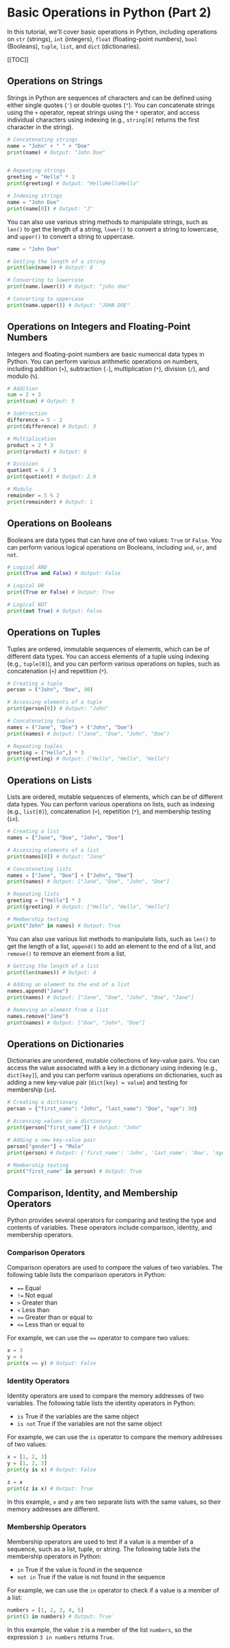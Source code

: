 # Basic Operations in Python (Part 2)

In this tutorial, we'll cover basic operations in Python, including operations on `str` (strings), `int` (integers), `float` (floating-point numbers), `bool` (Booleans), `tuple`, `list`, and `dict` (dictionaries).

[[TOC]]

## Operations on Strings

Strings in Python are sequences of characters and can be defined using either single quotes (`'`) or double quotes (`"`). You can concatenate strings using the `+` operator, repeat strings using the `*` operator, and access individual characters using indexing (e.g., `string[0]` returns the first character in the string).



```py
# Concatenating strings
name = "John" + " " + "Doe"
print(name) # Output: "John Doe"


# Repeating strings
greeting = "Hello" * 3
print(greeting) # Output: "HelloHelloHello"

# Indexing strings
name = "John Doe"
print(name[0]) # Output: "J"
```

You can also use various string methods to manipulate strings, such as `len()` to get the length of a string, `lower()` to convert a string to lowercase, and `upper()` to convert a string to uppercase.


```py
name = "John Doe"

# Getting the length of a string
print(len(name)) # Output: 8

# Converting to lowercase
print(name.lower()) # Output: "john doe"

# Converting to uppercase
print(name.upper()) # Output: "JOHN DOE"
```

## Operations on Integers and Floating-Point Numbers

Integers and floating-point numbers are basic numerical data types in Python. You can perform various arithmetic operations on numbers, including addition (`+`), subtraction (`-`), multiplication (`*`), division (`/`), and modulo (`%`).



```py
# Addition
sum = 2 + 3
print(sum) # Output: 5

# Subtraction
difference = 5 - 2
print(difference) # Output: 3

# Multiplication
product = 2 * 3
print(product) # Output: 6

# Division
quotient = 6 / 3
print(quotient) # Output: 2.0

# Modulo
remainder = 5 % 2
print(remainder) # Output: 1
``` 

## Operations on Booleans

Booleans are data types that can have one of two values: `True` or `False`. You can perform various logical operations on Booleans, including `and`, `or`, and `not`.

```py
# Logical AND
print(True and False) # Output: False

# Logical OR
print(True or False) # Output: True

# Logical NOT
print(not True) # Output: False
```

## Operations on Tuples

Tuples are ordered, immutable sequences of elements, which can be of different data types. You can access elements of a tuple using indexing (e.g., `tuple[0]`), and you can perform various operations on tuples, such as concatenation (`+`) and repetition (`*`).


```py
# Creating a tuple
person = ("John", "Doe", 30)

# Accessing elements of a tuple
print(person[0]) # Output: "John"

# Concatenating tuples
names = ("Jane", "Doe") + ("John", "Doe")
print(names) # Output: ("Jane", "Doe", "John", "Doe")

# Repeating tuples
greeting = ("Hello",) * 3
print(greeting) # Output: ("Hello", "Hello", "Hello")
```


## Operations on Lists

Lists are ordered, mutable sequences of elements, which can be of different data types. You can perform various operations on lists, such as indexing (e.g., `list[0]`), concatenation (`+`), repetition (`*`), and membership testing (`in`).



```py
# Creating a list
names = ["Jane", "Doe", "John", "Doe"]

# Accessing elements of a list
print(names[0]) # Output: "Jane"

# Concatenating lists
names = ["Jane", "Doe"] + ["John", "Doe"]
print(names) # Output: ["Jane", "Doe", "John", "Doe"]

# Repeating lists
greeting = ["Hello"] * 3
print(greeting) # Output: ["Hello", "Hello", "Hello"]

# Membership testing
print("John" in names) # Output: True
```

You can also use various list methods to manipulate lists, such as `len()` to get the length of a list, `append()` to add an element to the end of a list, and `remove()` to remove an element from a list.


```py
# Getting the length of a list
print(len(names)) # Output: 4

# Adding an element to the end of a list
names.append("Jane")
print(names) # Output: ["Jane", "Doe", "John", "Doe", "Jane"]

# Removing an element from a list
names.remove("Jane")
print(names) # Output: ["Doe", "John", "Doe"]
```

## Operations on Dictionaries

Dictionaries are unordered, mutable collections of key-value pairs. You can access the value associated with a key in a dictionary using indexing (e.g., `dict[key]`), and you can perform various operations on dictionaries, such as adding a new key-value pair (`dict[key] = value`) and testing for membership (`in`).



```py
# Creating a dictionary
person = {"first_name": "John", "last_name": "Doe", "age": 30}

# Accessing values in a dictionary
print(person["first_name"]) # Output: "John"

# Adding a new key-value pair
person["gender"] = "Male"
print(person) # Output: {'first_name': 'John', 'last_name': 'Doe', 'age': 30, 'gender': 'Male'}

# Membership testing
print("first_name" in person) # Output: True
``` 


## Comparison, Identity, and Membership Operators

Python provides several operators for comparing and testing the type and contents of variables. These operators include comparison, identity, and membership operators.

### Comparison Operators

Comparison operators are used to compare the values of two variables. The following table lists the comparison operators in Python:

- `==` Equal
- `!=` Not equal
- `>` Greater than
- `<` Less than
- `>=` Greater than or equal to
- `<=` Less than or equal to

For example, we can use the `==` operator to compare two values:

```py
x = 3
y = 4
print(x == y) # Output: False
```

### Identity Operators

Identity operators are used to compare the memory addresses of two variables. The following table lists the identity operators in Python:


- `is` True if the variables are the same object
- `is not` True if the variables are not the same object

For example, we can use the `is` operator to compare the memory addresses of two values:

```py
x = [1, 2, 3]
y = [1, 2, 3]
print(y is x) # Output: False

z = x 
print(z is x) # Output: True
```

In this example, `x` and `y` are two separate lists with the same values, so their memory addresses are different.

### Membership Operators

Membership operators are used to test if a value is a member of a sequence, such as a list, tuple, or string. The following table lists the membership operators in Python:

- `in` True if the value is found in the sequence
- `not in` True if the value is not found in the sequence

For example, we can use the `in` operator to check if a value is a member of a list:

```py
numbers = [1, 2, 3, 4, 5]
print(3 in numbers) # Output: True`
```

In this example, the value `3` is a member of the list `numbers`, so the expression `3 in numbers` returns `True`.